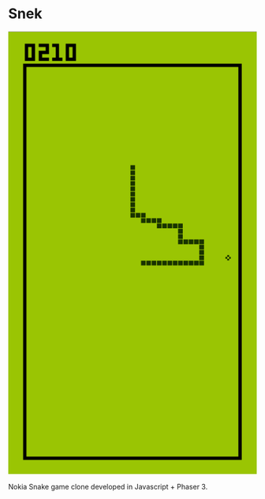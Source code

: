 # Snek

![snek game](_docs/screenshot.png)

Nokia Snake game clone developed in Javascript + Phaser 3.
